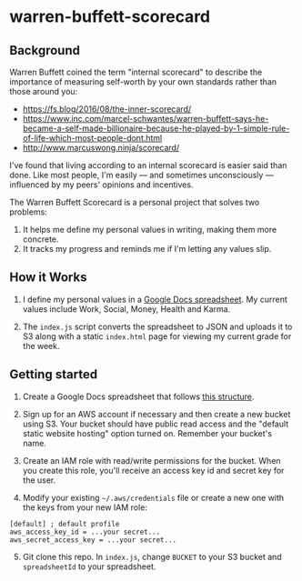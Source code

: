 # warren-buffett-scorecard

## Background

Warren Buffett coined the term "internal scorecard" to describe the importance of measuring self-worth by your own standards rather than those around you:

- https://fs.blog/2016/08/the-inner-scorecard/
- https://www.inc.com/marcel-schwantes/warren-buffett-says-he-became-a-self-made-billionaire-because-he-played-by-1-simple-rule-of-life-which-most-people-dont.html
- http://www.marcuswong.ninja/scorecard/

I've found that living according to an internal scorecard is easier said than done. Like most people, I'm easily — and sometimes unconsciously — influenced by my peers' opinions and incentives.

The Warren Buffett Scorecard is a personal project that solves two problems:

1. It helps me define my personal values in writing, making them more concrete.
2. It tracks my progress and reminds me if I'm letting any values slip.

## How it Works

1. I define my personal values in a [Google Docs spreadsheet](https://docs.google.com/spreadsheets/d/1Mf45Cc0E-FYtWfNFYXn4C3v8N_2grr_qCpInfx8-34c/edit?usp=sharing). My current values include Work, Social, Money, Health and Karma.

2. The `index.js` script converts the spreadsheet to JSON and uploads it to S3 along with a static `index.html` page for viewing my current grade for the week.

## Getting started

1. Create a Google Docs spreadsheet that follows [this structure](https://docs.google.com/spreadsheets/d/1Mf45Cc0E-FYtWfNFYXn4C3v8N_2grr_qCpInfx8-34c/edit?usp=sharing).

2. Sign up for an AWS account if necessary and then create a new bucket using S3. Your bucket should have public read access and the "default static website hosting" option turned on. Remember your bucket's name.

3. Create an IAM role with read/write permissions for the bucket. When you create this role, you'll receive an access key id and secret key for the user.

4. Modify your existing `~/.aws/credentials` file or create a new one with the keys from your new IAM role:

```
[default] ; default profile
aws_access_key_id = ...your secret...
aws_secret_access_key = ...your secret...
```

5. Git clone this repo. In `index.js`, change `BUCKET` to your S3 bucket and `spreadsheetId` to your spreadsheet.
